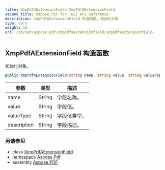 ```yaml
---
title: XmpPdfAExtensionField.XmpPdfAExtensionField
second_title: Aspose.PDF for .NET API Reference
description: XmpPdfAExtensionField 构造函数。初始化对象
type: docs
weight: 10
url: /zh/net/aspose.pdf/xmppdfaextensionfield/xmppdfaextensionfield/
---
```

## XmpPdfAExtensionField 构造函数

初始化对象。

```csharp
public XmpPdfAExtensionField(string name, string value, string valueType, string description)
```

| 参数 | 类型 | 描述 |
| --- | --- | --- |
| name | String | 字段名称。 |
| value | String | 字段值。 |
| valueType | String | 字段值类型。 |
| description | String | 字段描述。 |

### 另请参见

* class [XmpPdfAExtensionField](../)
* namespace [Aspose.Pdf](../../../aspose.pdf/)
* assembly [Aspose.PDF](../../../)